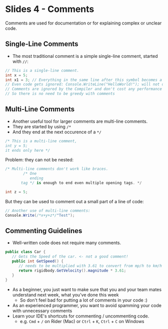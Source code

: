 # Slides 4 - Comments

Comments are used for documentation or for explaining complex or unclear code.

## Single-Line Comments
- The most traditional comment is a simple single-line comment, started with `//`:
```cs
// This is a single-line comment.
int x = 5;
int x1 = 3; // Everything in the same line after this symbol becomes a comment.
// Even code gets ignored: Console.WriteLine("HelloWorld!"); will not do anything.
// Comments are ignored by the Compiler and don't cost any performance
// So there is no need to be greedy with comments
```

## Multi-Line Comments
- Another useful tool for larger comments are multi-line comments.
- They are started by using `/*`
- And they end at the next occurence of a `*/`

```cs
/* This is a multi-line comment,
int y = 5;
it ends only here */
```

Problem: they can not be nested:
```cs
/* Multi-line comments don't work like braces. 
        /* One 
           ending 
       tag */ is enough to end even multiple opening tags. */

int z = 5;
```

But they can be used to comment out a small part of a line of code:
```cs
// Another use of multi-line comments:
Console.Write(/*x+y+z*/"Test");
```

## Commenting Guidelines

- Well-written code does not require many comments.
```cs
public class Car {
   // Gets the Speed of the car. <- not a good comment!
   public int GetSpeed() {
      // needs to be multiplied with 3.61 to convert from mp/h to km/h <- good comment! Explains something that might have been cryptic else.
      return rigidbody.GetVelocity().magnitude * 3.61;
   }
}
```

- As a beginner, you just want to make sure that you and your team mates understand next week, what you've done this week
  - So don't feel bad for putting a lot of comments in your code :)
- As an experienced programmer, you want to avoid spamming your code with unnecessary comments
- Learn your IDE's shortcuts for commenting / uncommenting code.
  - e.g. `Cmd` + `/` on Rider (Mac) or `Ctrl` + `K`, `Ctrl` + `C` on Windows